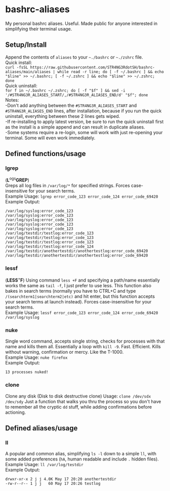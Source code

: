 # bashrc-aliases
My personal bashrc aliases. Useful. Made public for anyone interested in simplifying their terminal usage.

## Setup/Install
Append the contents of `aliases` to your `~./bashrc` or `~./zshrc` file.\
Quick install:\
`curl -fsSL https://raw.githubusercontent.com/STR4NG3RdotSH/bashrc-aliases/main/aliases | while read -r line; do [ -f ~/.bashrc ] && echo "$line" >> ~/.bashrc; [ -f ~/.zshrc ] && echo "$line" >> ~/.zshrc; done`\
Quick uninstall:\
`for f in ~/.bashrc ~/.zshrc; do [ -f "$f" ] && sed -i '/#STR4NG3R_ALIASES_START/,/#STR4NG3R_ALIASES_END/d' "$f"; done`\
Notes:\
-Don't add anything between the `#STR4NG3R_ALIASES_START` and `#STR4NG3R_ALIASES_END` lines, after installation, because if you run the quick uninstall, everything between these 2 lines gets wiped.\
-If re-installing to apply latest version, be sure to run the quick uninstall first as the install is a simple append and can result in duplicate aliases.\
-Some systems require a re-login, some will work with just re-opening your terminal. Some will even work immediately.

## Defined functions/usage
### lgrep 
(**L**<sup>ogs</sup>**GREP**)\
Greps all log files in `/var/log/*` for specified strings. Forces case-insensitive for your search terms.\
Example Usage: `lgrep error_code_123 error_code_124 error_code_69420`\
Example Output:
```
/var/log/syslog:error_code_123
/var/log/syslog:error_code_123
/var/log/syslog:error_code_123
/var/log/syslog:error_code_123
/var/log/syslog:error_code_123
/var/log/testdir/testlog:error_code_123
/var/log/testdir/testlog:error_code_123
/var/log/testdir/testlog:error_code_123
/var/log/testdir/testlog:error_code_124
/var/log/testdir/anothertestdir/anothertestlog:error_code_69420
/var/log/testdir/anothertestdir/anothertestlog:error_code_69420
```

### lessf 
(**LESS**<sup>+</sup>**F**)
Using command `less +F` and specifying a path/name essentially works the same as `tail -f`, I just prefer to use less. This function also bakes in search terms (normally you have to CTRL+C and type `/(searchterm1|searchterm2|etc)` and hit enter, but this function accepts your search terms at launch instead). Forces case-insensitive for your search terms.\
Example Usage: `lessf error_code_123 error_code_124 error_code_69420 /var/log/syslog`

### nuke
Single word command, accepts single string, checks for processes with that name and kills them all. Essentially a loop with `kill -9`. Fast. Efficient. Kills without warning, confirmation or mercy. Like the T-1000.\
Example Usage: `nuke firefox`\
Example Output:
```
13 processes nuked!
```

### clone
Clone any disk (Disk to disk destructive clone)
Usage: `clone /dev/sdx /dev/sdy`
Just a function that walks you thru the process so you don't have to remember all the cryptic `dd` stuff, while adding confirmations before actioning.

## Defined aliases/usage
### ll
A popular and common alias, simplifying `ls -l` down to a simple `ll`, with some added preferences (`hA`, human readable and include `.` hidden files).\
Example Usage: `ll /var/log/testdir`\
Example Output:
```
drwxr-xr-x 2 j j 4.0K May 17 20:20 anothertestdir
-rw-r--r-- 1 j j   60 May 17 20:26 testlog
```